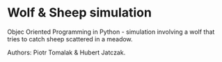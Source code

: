 # Wolf & Sheep simulation
Objec Oriented Programming in Python - simulation involving a wolf that tries to catch sheep scattered in a meadow.

Authors: Piotr Tomalak & Hubert Jatczak.
